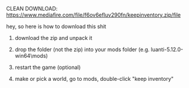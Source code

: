 CLEAN DOWNLOAD: https://www.mediafire.com/file/f6ov6efluv290fn/keepinventory.zip/file

hey, so here is how to download this shit

1. download the zip and unpack it

2. drop the folder (not the zip) into your mods folder (e.g. luanti-5.12.0-win64\mods)

3. restart the game (optional)

4. make or pick a world, go to mods, double-click "keep inventory"

